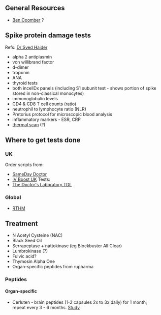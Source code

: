## General Resources
 - [Ben Coomber](https://www.bencoomber.com) ?

## Spike protein damage tests

Refs: [Dr Syed Haider](https://twitter.com/DrSyedHaider/status/1614278591017283587)

- alpha 2 antiplasmin
- von willibrand factor
- d-dimer
- troponin
- ANA
- thyroid tests
- both incellDx panels (including S1 subunit test - shows portion of spike stored in non-classical monocytes)
- immunoglobulin levels
- CD4 & CD8 T cell counts (ratio)
- neutrophil to lymphocyte ratio (NLR)
- Pretorius protocol for microscopic blood analysis
- inflammatory markers - ESR, CRP
- [thermal scan](https://twitter.com/klpress/status/1614365051976306688) (?)

## Where to get tests done

### UK
Order scripts from:
 - [SameDay Doctor](https://samedaydoctor.co.uk)
 - [IV Boost UK](https://ivboost.uk)
Tests:
 - [The Doctor's Laboratory TDL](https://www.tdl.co.uk)

### Global
 - [RTHM](https://rthm.com)

## Treatment
 - N Acetyl Cysteine (NAC)
 - Black Seed Oil
 - Serrapeptase + nattokinase (eg Blockbuster All Clear)
 - Lumbrokinase (?)
 - Fulvic acid?
 - Thymosin Alpha One
 - Organ-specific peptides from rupharma

### Peptides

#### Organ-specific
 - Cerluten - brain peptides (1-2 capsules 2x to 3x daily) for 1 month; repeat every 3 - 6 months.  [Study](https://archive.is/gqOwK)
